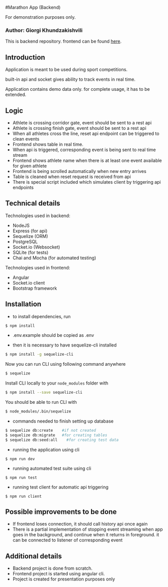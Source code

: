#Marathon App (Backend)

For demonstration purposes only.

### Author: Giorgi Khundzakishvili

This is backend repository. frontend can be found [here](https://github.com/Khundzaka/demo-marathon-front).

## Introduction

Application is meant to be used during sport competitions.

built-in api and socket gives ability to track events in real time.

Application contains demo data only. for complete usage, it has to be extended.

## Logic

- Athlete is crossing corridor gate, event should be sent to a rest api
- Athlete is crossing finish gate, event should be sent to a rest api
- When all athletes cross the line, reset api endpoint can be triggered to clean events
- Frontend shows table in real time.
- When api is triggered, corresponding event is being sent to real time stream
- Frontend shows athlete name when there is at least one event available for given athlete
- Frontend is being scrolled automatically when new entry arrives
- Table is cleaned when reset request is received from api
- There is special script included which simulates client by triggering api endpoints

## Technical details

Technologies used in backend:
- NodeJS
- Express (for api)
- Sequelize (ORM)
- PostgreSQL
- Socket.io (Websocket)
- SQLite (for tests)
- Chai and Mocha (for automated testing)

Technologies used in frontend:
- Angular
- Socket.io client
- Bootstrap framework



## Installation

- to install dependencies, run
```bash 
$ npm install
```

- .env.example should be copied as .env

- then it is necessary to have sequelize-cli installed

```bash
$ npm install -g sequelize-cli
```

Now you can run CLI using following command anywhere

```bash
$ sequelize
```

Install CLI locally to your `node_modules` folder with

```bash
$ npm install --save sequelize-cli
```

You should be able to run CLI with

```bash
$ node_modules/.bin/sequelize
```

- commands needed to finish setting up database
```bash
$ sequelize db:create    #if not created
$ sequelize db:migrate   #for creating tables
$ sequelize db:seed:all    #for creating test data
```

- running the application using cli
```
$ npm run dev
```

- running automated test suite using cli
```
$ npm run test
```

- running test client for automatic api triggering
```
$ npm run client
```

## Possible improvements to be done

- If frontend loses connection, it should call history api once again
- There is a partial implementation of stopping event streaming when app goes in the background, and continue when it returns in foreground. it can be connected to listener of corresponding event

## Additional details

- Backend project is done from scratch.
- Frontend project is started using angular cli.
- Project is created for presentation purposes only
